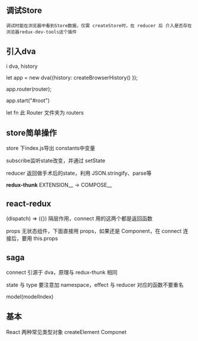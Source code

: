 


## 调试Store ##
  	调试时能在浏览器中看到Store数据，仅需 createStore时，在 reducer 后 介入是否存在 浏览器redux-dev-tools这个插件



## 引入dva

i dva, history

let app = new dva({history: createBrowserHistory() });

app.router(router); 

app.start("#root")

let fn 此 Router 文件夹为 routers



## store简单操作

store 下index.js导出 constants中变量

subscribe监听state改变，并通过 setState

reducer 返回做手术后的state，利用 JSON.stringify、parse等

**redux-thunk**  EXTENSION__  ->  COMPOSE__

## react-redux

(dispatch) => ({}) 隔层作用，connect 用的这两个都是返回函数

props 无状态组件，下面直接用 props，如果还是 Component，在 connect 连接后，要用 this.props

## saga

connect 引源于 dva，原理与 redux-thunk 相同

state 与 type 要注意加 namespace，effect 与 reducer 对应的函数不要重名

model(modelIndex)

## 基本

React 两种常见类型对象 createElement Componet 



